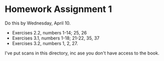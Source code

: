 # Homework Assignment 1

Do this by Wednesday, April 10.

* Exercises 2.2, numbers 1-14; 25, 26
* Exercises 3.1, numbers 1-18; 21-22, 35, 37
* Exercises 3.2, numbers 1, 2, 27.

I've put scans in this directory, inc ase you don't have access to the book.